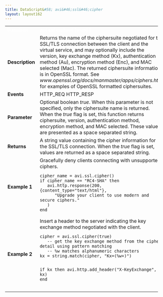 ```yaml
---
title: DataScript&#58; avi&#46;ssl&#46;cipher
layout: layout162
---
```

<table class="table table-hover table table-bordered table-hover">  
<tbody>        
<tr>   
<td><font size="3" color="white"><strong>Function</strong></font></td>
<td><font color="white"><b>avi.ssl.cipher( [true] )</b></font></td>
</tr>
<tr>   
<td><font size="3"><strong>Description</strong></font></td>
<td>Returns the name of the ciphersuite negotiated for the SSL/TLS connection between the client and the virtual service, and may optionally include the version, key exchange method (Kx), authentication method (Au), encryption method (Enc), and MAC selected (Mac). The returned ciphersuite information is in OpenSSL format. See <em>www.openssl.org/docs/manmaster/apps/ciphers.html</em> for examples of OpenSSL formatted ciphersuites.</td>
</tr>
<tr>   
<td><font size="3"><strong>Events</strong></font></td>
<td>HTTP_REQ HTTP_RESP</td>
</tr>
<tr>   
<td><font size="3"><strong>Parameter</strong></font></td>
<td>Optional boolean <em>true</em>. When this parameter is not specified, only the ciphersuite name is returned. When the <em>true</em> flag is set, this function returns ciphersuite, version, authentication method, encryption method, and MAC selected. These values are presented as a space separated string.</td>
</tr>
<tr>   
<td><font size="3"><strong>Returns</strong></font></td>
<td>A string value containing the cipher information for the SSL/TLS connection. When the <em>true</em> flag is set, values are returned as a space separated string.</td>
</tr>
<tr>   
<td><font size="3"><strong>Example 1</strong></font></td>
<td>Gracefully deny clients connecting with unsupported ciphers.<br> 
<!-- Crayon Syntax Highlighter v2.7.1 --> <pre><code class="language-lua">cipher_name = avi.ssl.cipher() 
if cipher_name == "RC4-SHA" then
   avi.http.response(200, {content_type="text/html"}, 
      "Upgrade your client to use modern and secure ciphers."
   )
end</code></pre> 
<!-- [Format Time: 0.0020 seconds] --></td>
</tr>
<tr>   
<td><font size="3"><strong>Example 2</strong></font></td>
<td>Insert a header to the server indicating the key exchange method negotiated with the client.<br> 
<!-- Crayon Syntax Highlighter v2.7.1 --> <pre><code class="language-lua">cipher = avi.ssl.cipher(true)
   ­­-- get the key exchange method from the cipher detail using pattern matching
   ­­-- %w matches alphanumeric characters
kx = string.match(cipher, "Kx=(%w+)")

if kx then
   avi.http.add_header("X-­KeyExchange", kx)
end</code></pre> 
<!-- [Format Time: 0.0023 seconds] --></td>
</tr>
</tbody>
</table> 